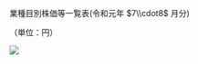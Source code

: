 業種目別株価等一覧表(令和元年 $7\\cdot8$ 月分)

（単位：円）

![](https://www.nta.go.jp/tmp/44c6751b-539e-4e44-b300-3d07eeb56b30/images/1d98223d55890ef60e35281007323396ff81d4a0d39dae95b73f469c8663cb47.jpg)